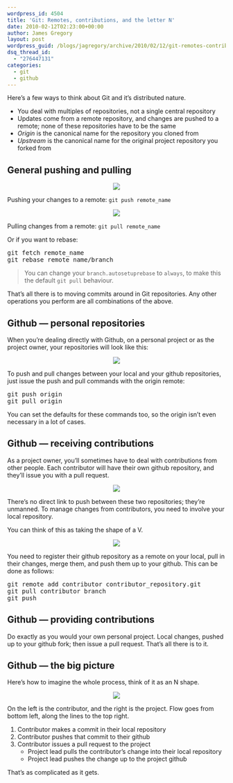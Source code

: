 ```yaml
---
wordpress_id: 4504
title: 'Git: Remotes, contributions, and the letter N'
date: 2010-02-12T02:23:00+00:00
author: James Gregory
layout: post
wordpress_guid: /blogs/jagregory/archive/2010/02/12/git-remotes-contributions-and-the-letter-n.aspx
dsq_thread_id:
  - "276447131"
categories:
  - git
  - github
---
```

Here&#8217;s a few ways to think about Git and it&#8217;s distributed nature.

  * You deal with multiples of repositories, not a single central repository
  * Updates come from a remote repository, and changes are pushed to a remote; none of these repositories have to be the same
  * _Origin_ is the canonical name for the repository you cloned from
  * _Upstream_ is the canonical name for the original project repository you forked from

## General pushing and pulling

<p style="text-align:center">
  <img src="http://lostechies.com/jamesgregory/files/2011/03.GitRemotes/remote-1.png" />
</p>

Pushing your changes to a remote: `git push remote_name`

<p style="text-align:center">
  <img src="http://lostechies.com/jamesgregory/files/2011/03.GitRemotes/remote-2.png" />
</p>

Pulling changes from a remote: `git pull remote_name`

Or if you want to rebase:

<pre>git fetch remote_name
git rebase remote_name/branch</pre>

> You can change your `branch.autosetuprebase` to `always`, to make this the default `git pull` behaviour.

That&#8217;s all there is to moving commits around in Git repositories. Any other operations you perform are all combinations of the above.

## Github &mdash; personal repositories

When you&#8217;re dealing directly with Github, on a personal project or as the project owner, your repositories will look like this:

<p style="text-align:center">
  <img src="http://lostechies.com/jamesgregory/files/2011/03.GitRemotes/remote-3.png" />
</p>

To push and pull changes between your local and your github repositories, just issue the push and pull commands with the origin remote:

<pre>git push origin
git pull origin</pre>

You can set the defaults for these commands too, so the origin isn&#8217;t even necessary in a lot of cases.

## Github &mdash; receiving contributions

As a project owner, you&#8217;ll sometimes have to deal with contributions from other people. Each contributor will have their own github repository, and they&#8217;ll issue you with a pull request.

<p style="text-align:center">
  <img src="http://lostechies.com/jamesgregory/files/2011/03.GitRemotes/remote-4.png" />
</p>

There&#8217;s no direct link to push between these two repositories; they&#8217;re unmanned. To manage changes from contributors, you need to involve your local repository.

You can think of this as taking the shape of a V.

<p style="text-align:center">
  <img src="http://lostechies.com/jamesgregory/files/2011/03.GitRemotes/remote-5.png" />
</p>

You need to register their github repository as a remote on your local, pull in their changes, merge them, and push them up to your github. This can be done as follows:

<pre>git remote add contributor contributor_repository.git
git pull contributor branch
git push</pre>

## Github &mdash; providing contributions

Do exactly as you would your own personal project. Local changes, pushed up to your github fork; then issue a pull request. That&#8217;s all there is to it.

## Github &mdash; the big picture

Here&#8217;s how to imagine the whole process, think of it as an N shape.

<p style="text-align:center">
  <img src="http://lostechies.com/jamesgregory/files/2011/03.GitRemotes/remote-6.png" />
</p>

On the left is the contributor, and the right is the project. Flow goes from bottom left, along the lines to the top right.

  1. Contributor makes a commit in their local repository
  2. Contributor pushes that commit to their github
  3. Contributor issues a pull request to the project 
      * Project lead pulls the contributor&#8217;s change into their local repository
      * Project lead pushes the change up to the project github</ol> 
    That&#8217;s as complicated as it gets.